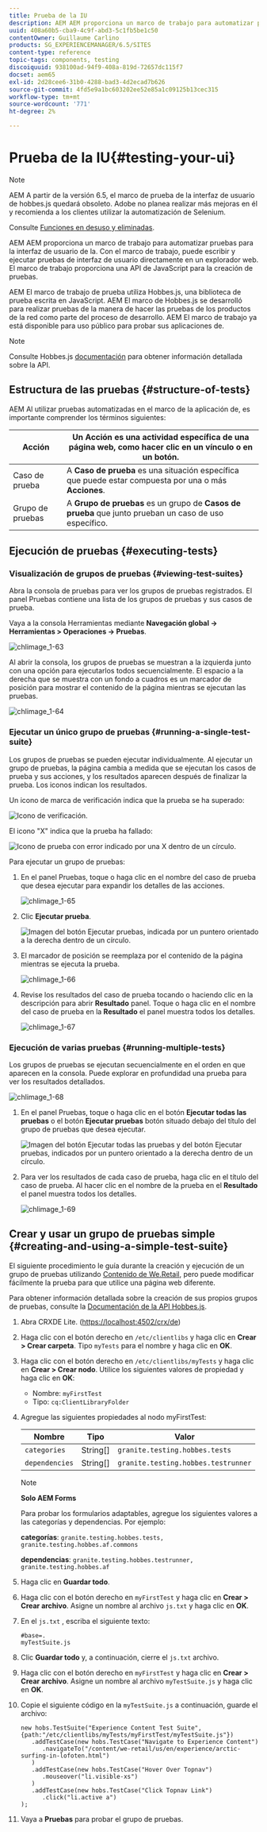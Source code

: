 ```yaml
---
title: Prueba de la IU
description: AEM AEM proporciona un marco de trabajo para automatizar pruebas para la interfaz de usuario de la
uuid: 408a60b5-cba9-4c9f-abd3-5c1fb5be1c50
contentOwner: Guillaume Carlino
products: SG_EXPERIENCEMANAGER/6.5/SITES
content-type: reference
topic-tags: components, testing
discoiquuid: 938100ad-94f9-408a-819d-72657dc115f7
docset: aem65
exl-id: 2d28cee6-31b0-4288-bad3-4d2ecad7b626
source-git-commit: 4fd5e9a1bc603202ee52e85a1c09125b13cec315
workflow-type: tm+mt
source-wordcount: '771'
ht-degree: 2%

---
```


# Prueba de la IU{#testing-your-ui}

>[!NOTE]
>
>AEM A partir de la versión 6.5, el marco de prueba de la interfaz de usuario de hobbes.js quedará obsoleto. Adobe no planea realizar más mejoras en él y recomienda a los clientes utilizar la automatización de Selenium.
>
>Consulte [Funciones en desuso y eliminadas](/help/release-notes/deprecated-removed-features.md).

AEM AEM proporciona un marco de trabajo para automatizar pruebas para la interfaz de usuario de la. Con el marco de trabajo, puede escribir y ejecutar pruebas de interfaz de usuario directamente en un explorador web. El marco de trabajo proporciona una API de JavaScript para la creación de pruebas.

AEM El marco de trabajo de prueba utiliza Hobbes.js, una biblioteca de prueba escrita en JavaScript. AEM El marco de Hobbes.js se desarrolló para realizar pruebas de la manera de hacer las pruebas de los productos de la red como parte del proceso de desarrollo. AEM El marco de trabajo ya está disponible para uso público para probar sus aplicaciones de.

>[!NOTE]
>
>Consulte Hobbes.js [documentación](https://developer.adobe.com/experience-manager/reference-materials/6-5/test-api/index.html) para obtener información detallada sobre la API.

## Estructura de las pruebas {#structure-of-tests}

AEM Al utilizar pruebas automatizadas en el marco de la aplicación de, es importante comprender los términos siguientes:

| Acción | Un **Acción** es una actividad específica de una página web, como hacer clic en un vínculo o en un botón. |
|---|---|
| Caso de prueba | A **Caso de prueba** es una situación específica que puede estar compuesta por una o más **Acciones**. |
| Grupo de pruebas | A **Grupo de pruebas** es un grupo de **Casos de prueba** que junto prueban un caso de uso específico. |

## Ejecución de pruebas {#executing-tests}

### Visualización de grupos de pruebas {#viewing-test-suites}

Abra la consola de pruebas para ver los grupos de pruebas registrados. El panel Pruebas contiene una lista de los grupos de pruebas y sus casos de prueba.

Vaya a la consola Herramientas mediante **Navegación global -> Herramientas > Operaciones -> Pruebas**.

![chlimage_1-63](assets/chlimage_1-63.png)

Al abrir la consola, los grupos de pruebas se muestran a la izquierda junto con una opción para ejecutarlos todos secuencialmente. El espacio a la derecha que se muestra con un fondo a cuadros es un marcador de posición para mostrar el contenido de la página mientras se ejecutan las pruebas.

![chlimage_1-64](assets/chlimage_1-64.png)

### Ejecutar un único grupo de pruebas {#running-a-single-test-suite}

Los grupos de pruebas se pueden ejecutar individualmente. Al ejecutar un grupo de pruebas, la página cambia a medida que se ejecutan los casos de prueba y sus acciones, y los resultados aparecen después de finalizar la prueba. Los iconos indican los resultados.

Un icono de marca de verificación indica que la prueba se ha superado:

![Icono de verificación.](do-not-localize/chlimage_1-2.png)

El icono &quot;X&quot; indica que la prueba ha fallado:

![Icono de prueba con error indicado por una X dentro de un círculo.](do-not-localize/chlimage_1-3.png)

Para ejecutar un grupo de pruebas:

1. En el panel Pruebas, toque o haga clic en el nombre del caso de prueba que desea ejecutar para expandir los detalles de las acciones.

   ![chlimage_1-65](assets/chlimage_1-65.png)

1. Clic **Ejecutar prueba**.

   ![Imagen del botón Ejecutar pruebas, indicada por un puntero orientado a la derecha dentro de un círculo.](do-not-localize/chlimage_1-4.png)

1. El marcador de posición se reemplaza por el contenido de la página mientras se ejecuta la prueba.

   ![chlimage_1-66](assets/chlimage_1-66.png)

1. Revise los resultados del caso de prueba tocando o haciendo clic en la descripción para abrir **Resultado** panel. Toque o haga clic en el nombre del caso de prueba en la **Resultado** el panel muestra todos los detalles.

   ![chlimage_1-67](assets/chlimage_1-67.png)

### Ejecución de varias pruebas {#running-multiple-tests}

Los grupos de pruebas se ejecutan secuencialmente en el orden en que aparecen en la consola. Puede explorar en profundidad una prueba para ver los resultados detallados.

![chlimage_1-68](assets/chlimage_1-68.png)

1. En el panel Pruebas, toque o haga clic en el botón **Ejecutar todas las pruebas** o el botón **Ejecutar pruebas** botón situado debajo del título del grupo de pruebas que desea ejecutar.

   ![Imagen del botón Ejecutar todas las pruebas y del botón Ejecutar pruebas, indicados por un puntero orientado a la derecha dentro de un círculo.](do-not-localize/chlimage_1-5.png)

1. Para ver los resultados de cada caso de prueba, haga clic en el título del caso de prueba. Al hacer clic en el nombre de la prueba en el **Resultado** el panel muestra todos los detalles.

   ![chlimage_1-69](assets/chlimage_1-69.png)

## Crear y usar un grupo de pruebas simple {#creating-and-using-a-simple-test-suite}

El siguiente procedimiento le guía durante la creación y ejecución de un grupo de pruebas utilizando [Contenido de We.Retail](/help/sites-developing/we-retail.md), pero puede modificar fácilmente la prueba para que utilice una página web diferente.

Para obtener información detallada sobre la creación de sus propios grupos de pruebas, consulte la [Documentación de la API Hobbes.js](https://developer.adobe.com/experience-manager/reference-materials/6-5/test-api/index.html).

1. Abra CRXDE Lite. ([https://localhost:4502/crx/de](https://localhost:4502/crx/de))
1. Haga clic con el botón derecho en `/etc/clientlibs` y haga clic en **Crear > Crear carpeta**. Tipo `myTests` para el nombre y haga clic en **OK**.
1. Haga clic con el botón derecho en `/etc/clientlibs/myTests` y haga clic en **Crear > Crear nodo**. Utilice los siguientes valores de propiedad y haga clic en **OK**:

   * Nombre: `myFirstTest`
   * Tipo: `cq:ClientLibraryFolder`

1. Agregue las siguientes propiedades al nodo myFirstTest:

   | Nombre | Tipo | Valor  |
   |---|---|---|
   | `categories` | String[] | `granite.testing.hobbes.tests` |
   | `dependencies` | String[] | `granite.testing.hobbes.testrunner` |

   >[!NOTE]
   >
   >**Solo AEM Forms**
   >
   >
   >Para probar los formularios adaptables, agregue los siguientes valores a las categorías y dependencias. Por ejemplo:
   >
   >
   >**categorías**: `granite.testing.hobbes.tests, granite.testing.hobbes.af.commons`
   >
   >
   >**dependencias**: `granite.testing.hobbes.testrunner, granite.testing.hobbes.af`

1. Haga clic en **Guardar todo**.
1. Haga clic con el botón derecho en `myFirstTest` y haga clic en **Crear > Crear archivo**. Asigne un nombre al archivo `js.txt` y haga clic en **OK**.
1. En el `js.txt` , escriba el siguiente texto:

   ```
   #base=.
   myTestSuite.js
   ```

1. Clic **Guardar todo** y, a continuación, cierre el `js.txt` archivo.
1. Haga clic con el botón derecho en `myFirstTest` y haga clic en **Crear > Crear archivo**. Asigne un nombre al archivo `myTestSuite.js` y haga clic en **OK**.
1. Copie el siguiente código en la `myTestSuite.js` a continuación, guarde el archivo:

   ```
   new hobs.TestSuite("Experience Content Test Suite", {path:"/etc/clientlibs/myTests/myFirstTest/myTestSuite.js"})
      .addTestCase(new hobs.TestCase("Navigate to Experience Content")
         .navigateTo("/content/we-retail/us/en/experience/arctic-surfing-in-lofoten.html")
      )
      .addTestCase(new hobs.TestCase("Hover Over Topnav")
         .mouseover("li.visible-xs")
      )
      .addTestCase(new hobs.TestCase("Click Topnav Link")
         .click("li.active a")
   );
   ```

1. Vaya a **Pruebas** para probar el grupo de pruebas.
